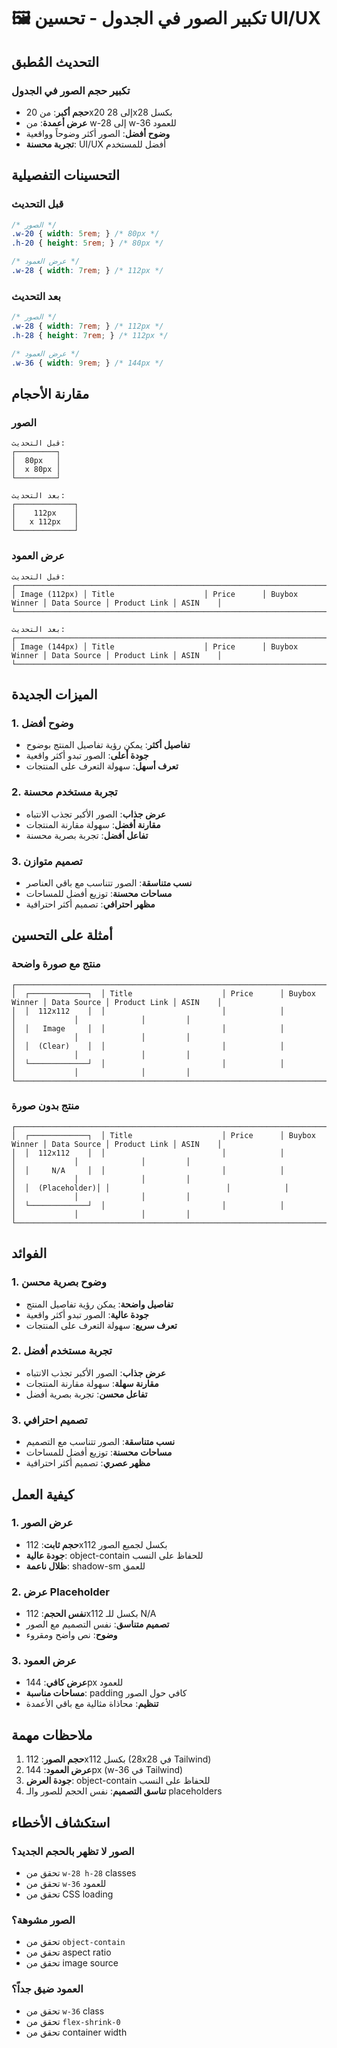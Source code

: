 # 🖼️ تكبير الصور في الجدول - تحسين UI/UX

## التحديث المُطبق

### تكبير حجم الصور في الجدول
- **حجم أكبر**: من 20x20 إلى 28x28 بكسل
- **عرض أعمدة**: من w-28 إلى w-36 للعمود
- **وضوح أفضل**: الصور أكثر وضوحاً وواقعية
- **تجربة محسنة**: UI/UX أفضل للمستخدم

## التحسينات التفصيلية

### قبل التحديث
```css
/* الصور */
.w-20 { width: 5rem; } /* 80px */
.h-20 { height: 5rem; } /* 80px */

/* عرض العمود */
.w-28 { width: 7rem; } /* 112px */
```

### بعد التحديث
```css
/* الصور */
.w-28 { width: 7rem; } /* 112px */
.h-28 { height: 7rem; } /* 112px */

/* عرض العمود */
.w-36 { width: 9rem; } /* 144px */
```

## مقارنة الأحجام

### الصور
```
قبل التحديث:
┌─────────┐
│  80px   │
│  x 80px │
└─────────┘

بعد التحديث:
┌─────────────┐
│    112px    │
│   x 112px   │
└─────────────┘
```

### عرض العمود
```
قبل التحديث:
┌─────────────────────────────────────────────────────────────────────────────────────────────────────┐
│ Image (112px) │ Title                    │ Price      │ Buybox Winner │ Data Source │ Product Link │ ASIN    │
└─────────────────────────────────────────────────────────────────────────────────────────────────────┘

بعد التحديث:
┌─────────────────────────────────────────────────────────────────────────────────────────────────────┐
│ Image (144px) │ Title                    │ Price      │ Buybox Winner │ Data Source │ Product Link │ ASIN    │
└─────────────────────────────────────────────────────────────────────────────────────────────────────┘
```

## الميزات الجديدة

### 1. وضوح أفضل
- **تفاصيل أكثر**: يمكن رؤية تفاصيل المنتج بوضوح
- **جودة أعلى**: الصور تبدو أكثر واقعية
- **تعرف أسهل**: سهولة التعرف على المنتجات

### 2. تجربة مستخدم محسنة
- **عرض جذاب**: الصور الأكبر تجذب الانتباه
- **مقارنة أفضل**: سهولة مقارنة المنتجات
- **تفاعل أفضل**: تجربة بصرية محسنة

### 3. تصميم متوازن
- **نسب متناسقة**: الصور تتناسب مع باقي العناصر
- **مساحات محسنة**: توزيع أفضل للمساحات
- **مظهر احترافي**: تصميم أكثر احترافية

## أمثلة على التحسين

### منتج مع صورة واضحة
```
┌─────────────────────────────────────────────────────────────────────────────────────────────────────┐
│  ┌─────────────┐  │ Title                    │ Price      │ Buybox Winner │ Data Source │ Product Link │ ASIN    │
│  │  112x112    │  │                          │            │               │             │              │         │
│  │   Image     │  │                          │            │               │             │              │         │
│  │  (Clear)    │  │                          │            │               │             │              │         │
│  └─────────────┘  │                          │            │               │             │              │         │
└─────────────────────────────────────────────────────────────────────────────────────────────────────┘
```

### منتج بدون صورة
```
┌─────────────────────────────────────────────────────────────────────────────────────────────────────┐
│  ┌─────────────┐  │ Title                    │ Price      │ Buybox Winner │ Data Source │ Product Link │ ASIN    │
│  │  112x112    │  │                          │            │               │             │              │         │
│  │     N/A     │  │                          │            │               │             │              │         │
│  │  (Placeholder)│ │                          │            │               │             │              │         │
│  └─────────────┘  │                          │            │               │             │              │         │
└─────────────────────────────────────────────────────────────────────────────────────────────────────┘
```

## الفوائد

### 1. وضوح بصرية محسن
- **تفاصيل واضحة**: يمكن رؤية تفاصيل المنتج
- **جودة عالية**: الصور تبدو أكثر واقعية
- **تعرف سريع**: سهولة التعرف على المنتجات

### 2. تجربة مستخدم أفضل
- **عرض جذاب**: الصور الأكبر تجذب الانتباه
- **مقارنة سهلة**: سهولة مقارنة المنتجات
- **تفاعل محسن**: تجربة بصرية أفضل

### 3. تصميم احترافي
- **نسب متناسقة**: الصور تتناسب مع التصميم
- **مساحات محسنة**: توزيع أفضل للمساحات
- **مظهر عصري**: تصميم أكثر احترافية

## كيفية العمل

### 1. عرض الصور
- **حجم ثابت**: 112x112 بكسل لجميع الصور
- **جودة عالية**: object-contain للحفاظ على النسب
- **ظلال ناعمة**: shadow-sm للعمق

### 2. عرض Placeholder
- **نفس الحجم**: 112x112 بكسل للـ N/A
- **تصميم متناسق**: نفس التصميم مع الصور
- **وضوح**: نص واضح ومقروء

### 3. عرض العمود
- **عرض كافي**: 144px للعمود
- **مساحات مناسبة**: padding كافي حول الصور
- **تنظيم**: محاذاة مثالية مع باقي الأعمدة

## ملاحظات مهمة

1. **حجم الصور**: 112x112 بكسل (28x28 في Tailwind)
2. **عرض العمود**: 144px (w-36 في Tailwind)
3. **جودة العرض**: object-contain للحفاظ على النسب
4. **تناسق التصميم**: نفس الحجم للصور والـ placeholders

## استكشاف الأخطاء

### الصور لا تظهر بالحجم الجديد؟
- تحقق من `w-28 h-28` classes
- تحقق من `w-36` للعمود
- تحقق من CSS loading

### الصور مشوهة؟
- تحقق من `object-contain`
- تحقق من aspect ratio
- تحقق من image source

### العمود ضيق جداً؟
- تحقق من `w-36` class
- تحقق من `flex-shrink-0`
- تحقق من container width 